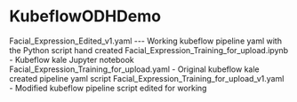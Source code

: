 # KubeflowODHDemo

Facial_Expression_Edited_v1.yaml --- Working kubeflow pipeline yaml with the Python script hand created
Facial_Expression_Training_for_upload.ipynb - Kubeflow kale Jupyter notebook
Facial_Expression_Training_for_upload.yaml - Original kubeflow kale created pipeline yaml script
Facial_Expression_Training_for_upload_v1.yaml - Modified kubeflow pipeline script edited for working

